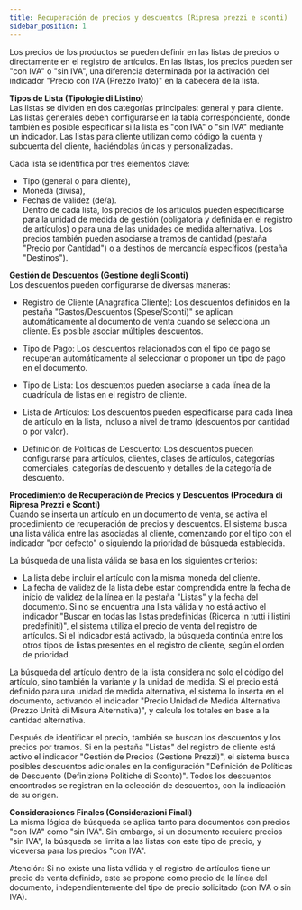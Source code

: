 ```yaml
---
title: Recuperación de precios y descuentos (Ripresa prezzi e sconti)
sidebar_position: 1
---
```


Los precios de los productos se pueden definir en las listas de precios o directamente en el registro de artículos. En las listas, los precios pueden ser "con IVA" o "sin IVA", una diferencia determinada por la activación del indicador "Precio con IVA (Prezzo Ivato)" en la cabecera de la lista.

**Tipos de Lista (Tipologie di Listino)**  
Las listas se dividen en dos categorías principales: general y para cliente. Las listas generales deben configurarse en la tabla correspondiente, donde también es posible especificar si la lista es "con IVA" o "sin IVA" mediante un indicador. Las listas para cliente utilizan como código la cuenta y subcuenta del cliente, haciéndolas únicas y personalizadas.

Cada lista se identifica por tres elementos clave:

- Tipo (general o para cliente),
- Moneda (divisa),
- Fechas de validez (de/a).  
Dentro de cada lista, los precios de los artículos pueden especificarse para la unidad de medida de gestión (obligatoria y definida en el registro de artículos) o para una de las unidades de medida alternativa. Los precios también pueden asociarse a tramos de cantidad (pestaña "Precio por Cantidad") o a destinos de mercancía específicos (pestaña "Destinos").

**Gestión de Descuentos (Gestione degli Sconti)**  
Los descuentos pueden configurarse de diversas maneras:

- Registro de Cliente (Anagrafica Cliente): Los descuentos definidos en la pestaña "Gastos/Descuentos (Spese/Sconti)" se aplican automáticamente al documento de venta cuando se selecciona un cliente. Es posible asociar múltiples descuentos.

- Tipo de Pago: Los descuentos relacionados con el tipo de pago se recuperan automáticamente al seleccionar o proponer un tipo de pago en el documento.

- Tipo de Lista: Los descuentos pueden asociarse a cada línea de la cuadrícula de listas en el registro de cliente.

- Lista de Artículos: Los descuentos pueden especificarse para cada línea de artículo en la lista, incluso a nivel de tramo (descuentos por cantidad o por valor).

- Definición de Políticas de Descuento: Los descuentos pueden configurarse para artículos, clientes, clases de artículos, categorías comerciales, categorías de descuento y detalles de la categoría de descuento.

**Procedimiento de Recuperación de Precios y Descuentos (Procedura di Ripresa Prezzi e Sconti)**  
Cuando se inserta un artículo en un documento de venta, se activa el procedimiento de recuperación de precios y descuentos. El sistema busca una lista válida entre las asociadas al cliente, comenzando por el tipo con el indicador "por defecto" o siguiendo la prioridad de búsqueda establecida.

La búsqueda de una lista válida se basa en los siguientes criterios:

- La lista debe incluir el artículo con la misma moneda del cliente.
- La fecha de validez de la lista debe estar comprendida entre la fecha de inicio de validez de la línea en la pestaña "Listas" y la fecha del documento.
Si no se encuentra una lista válida y no está activo el indicador "Buscar en todas las listas predefinidas (Ricerca in tutti i listini predefiniti)", el sistema utiliza el precio de venta del registro de artículos. Si el indicador está activado, la búsqueda continúa entre los otros tipos de listas presentes en el registro de cliente, según el orden de prioridad.

La búsqueda del artículo dentro de la lista considera no solo el código del artículo, sino también la variante y la unidad de medida. Si el precio está definido para una unidad de medida alternativa, el sistema lo inserta en el documento, activando el indicador "Precio Unidad de Medida Alternativa (Prezzo Unità di Misura Alternativa)", y calcula los totales en base a la cantidad alternativa.

Después de identificar el precio, también se buscan los descuentos y los precios por tramos. Si en la pestaña "Listas" del registro de cliente está activo el indicador "Gestión de Precios (Gestione Prezzi)", el sistema busca posibles descuentos adicionales en la configuración "Definición de Políticas de Descuento (Definizione Politiche di Sconto)". Todos los descuentos encontrados se registran en la colección de descuentos, con la indicación de su origen.

**Consideraciones Finales (Considerazioni Finali)**  
La misma lógica de búsqueda se aplica tanto para documentos con precios "con IVA" como "sin IVA". Sin embargo, si un documento requiere precios "sin IVA", la búsqueda se limita a las listas con este tipo de precio, y viceversa para los precios "con IVA".

Atención: Si no existe una lista válida y el registro de artículos tiene un precio de venta definido, este se propone como precio de la línea del documento, independientemente del tipo de precio solicitado (con IVA o sin IVA).